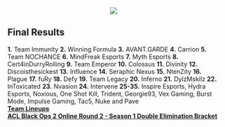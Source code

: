 <div id="q" style="padding: 0 10px;">
<center><img src="http://img19.imageshack.us/img19/8872/aclcodor2s1.png"></center>

<h2>Final Results</h2>

<p>
<b>1.</b> Team Immunity
<b>2.</b> Winning Formula
<b>3.</b> AVANT.GARDE
<b>4.</b> Carrion
<b>5.</b> Team NOCHANCE
<b>6.</b> MindFreak Esports
<b>7.</b> Myth Esports
<b>8.</b> Cert4inDurryRolling
<b>9.</b> Team Emperor 
<b>10.</b> Colossus
<b>11.</b> Divinity
<b>12.</b> Discoisthesickest
<b>13.</b> Influence
<b>14.</b> Seraphic Nexus
<b>15.</b> NtenZity
<b>16.</b> Plague
<b>17.</b> fuRy
<b>18.</b> Defy
<b>19.</b> Team Legacy
<b>20.</b> Inferno
<b>21.</b> DylzMskilz
<b>22.</b> InToxicated
<b>23.</b> Nvasion
<b>24.</b> Intervene
<b>25-35.</b> Inspire Esports, Hydra Esports, Noxious, One Shot Kill, Trident, Georgie93, Vex Gaming, Burst Mode, Impulse Gaming, Tac5, Nuke and Pave
<br><b>
<a href="http://www.aclpro.com.au/2013/events/cod/acl-blops2-or2s1-rego">Team Lineups</a><b><br>
<a href="http://challonge.com/aclcodor2s1">ACL Black Ops 2 Online Round 2 - Season 1 Double Elimination Bracket</a><b>
</b></b></b></p>
</div>